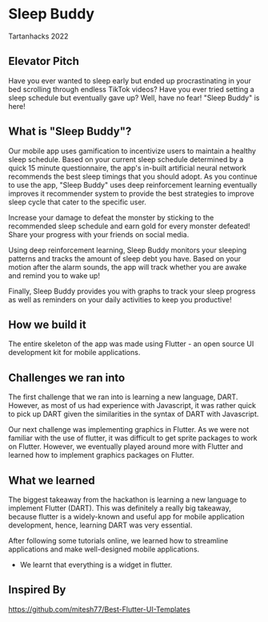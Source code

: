 # Sleep Buddy

Tartanhacks 2022

## Elevator Pitch

Have you ever wanted to sleep early but ended up procrastinating in your bed scrolling through endless TikTok videos? Have you ever tried setting a sleep schedule but eventually gave up? Well, have no fear! "Sleep Buddy" is here!

## What is "Sleep Buddy"?

Our mobile app uses gamification to incentivize users to maintain a healthy sleep schedule. Based on your current sleep schedule determined by a quick 15 minute questionnaire, the app's in-built artificial neural network recommends the best sleep timings that you should adopt. As you continue to use the app, "Sleep Buddy" uses deep reinforcement learning eventually improves it recommender system to provide the best strategies to improve sleep cycle that cater to the specific user.

Increase your damage to defeat the monster by sticking to the recommended sleep schedule and earn gold for every monster defeated! Share your progress with your friends on social media.

Using deep reinforcement learning, Sleep Buddy monitors your sleeping patterns and tracks the amount of sleep debt you have. Based on your motion after the alarm sounds, the app will track whether you are awake and remind you to wake up!

Finally, Sleep Buddy provides you with graphs to track your sleep progress as well as reminders on your daily activities to keep you productive!

## How we build it

The entire skeleton of the app was made using Flutter - an open source UI development kit for mobile applications. 

## Challenges we ran into

The first challenge that we ran into is learning a new language, DART. However, as most of us had experience with Javascript, it was rather quick to pick up DART given the similarities in the syntax of DART with Javascript. 

Our next challenge was implementing graphics in Flutter. As we were not familiar with the use of flutter, it was difficult to get sprite packages to work on Flutter. However, we eventually played around more with Flutter and learned how to implement graphics packages on Flutter. 


## What we learned

The biggest takeaway from the hackathon is learning a new language to implement Flutter (DART). This was definitely a really big takeaway, because flutter is a widely-known and useful app for mobile application development, hence, learning DART was very essential.

After following some tutorials online, we learned how to streamline applications and make well-designed mobile applications. 

- We learnt that everything is a widget in flutter.

## Inspired By

https://github.com/mitesh77/Best-Flutter-UI-Templates
